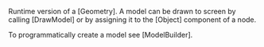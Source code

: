 Runtime version of a [Geometry]. A model can be drawn to screen by calling [DrawModel] or by assigning it to the [Object] component of a node.

To programmatically create a model see [ModelBuilder].